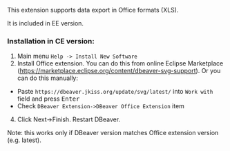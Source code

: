 This extension supports data export in Office formats (XLS).

It is included in EE version.

### Installation in CE version:
1. Main menu `Help -> Install New Software`
2. Install Office extension. You can do this from online Eclipse Marketplace (https://marketplace.eclipse.org/content/dbeaver-svg-support). Or you can do this manually:
  * Paste `https://dbeaver.jkiss.org/update/svg/latest/` into `Work with` field and press <kbd>Enter</kbd>
  * Check `DBeaver Extension->DBeaver Office Extension` item  
4. Click Next->Finish. Restart DBeaver.

Note: this works only if DBeaver version matches Office extension version (e.g. latest).